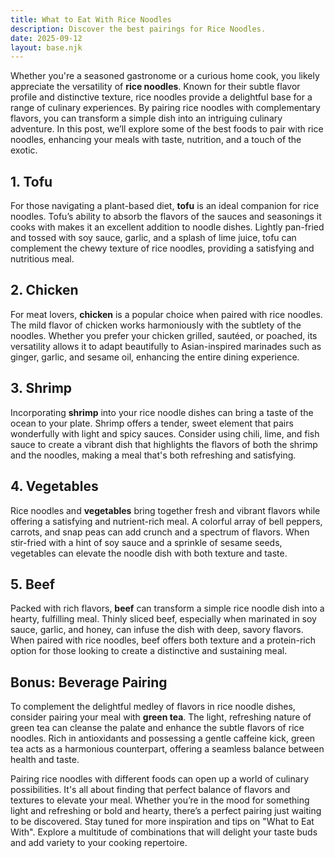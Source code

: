 ```yaml
---
title: What to Eat With Rice Noodles
description: Discover the best pairings for Rice Noodles.
date: 2025-09-12
layout: base.njk
---
```


Whether you're a seasoned gastronome or a curious home cook, you likely appreciate the versatility of **rice noodles**. Known for their subtle flavor profile and distinctive texture, rice noodles provide a delightful base for a range of culinary experiences. By pairing rice noodles with complementary flavors, you can transform a simple dish into an intriguing culinary adventure. In this post, we’ll explore some of the best foods to pair with rice noodles, enhancing your meals with taste, nutrition, and a touch of the exotic.

## 1. **Tofu**

For those navigating a plant-based diet, **tofu** is an ideal companion for rice noodles. Tofu’s ability to absorb the flavors of the sauces and seasonings it cooks with makes it an excellent addition to noodle dishes. Lightly pan-fried and tossed with soy sauce, garlic, and a splash of lime juice, tofu can complement the chewy texture of rice noodles, providing a satisfying and nutritious meal.

## 2. **Chicken**

For meat lovers, **chicken** is a popular choice when paired with rice noodles. The mild flavor of chicken works harmoniously with the subtlety of the noodles. Whether you prefer your chicken grilled, sautéed, or poached, its versatility allows it to adapt beautifully to Asian-inspired marinades such as ginger, garlic, and sesame oil, enhancing the entire dining experience.

## 3. **Shrimp**

Incorporating **shrimp** into your rice noodle dishes can bring a taste of the ocean to your plate. Shrimp offers a tender, sweet element that pairs wonderfully with light and spicy sauces. Consider using chili, lime, and fish sauce to create a vibrant dish that highlights the flavors of both the shrimp and the noodles, making a meal that's both refreshing and satisfying.

## 4. **Vegetables**

Rice noodles and **vegetables** bring together fresh and vibrant flavors while offering a satisfying and nutrient-rich meal. A colorful array of bell peppers, carrots, and snap peas can add crunch and a spectrum of flavors. When stir-fried with a hint of soy sauce and a sprinkle of sesame seeds, vegetables can elevate the noodle dish with both texture and taste.

## 5. **Beef**

Packed with rich flavors, **beef** can transform a simple rice noodle dish into a hearty, fulfilling meal. Thinly sliced beef, especially when marinated in soy sauce, garlic, and honey, can infuse the dish with deep, savory flavors. When paired with rice noodles, beef offers both texture and a protein-rich option for those looking to create a distinctive and sustaining meal.

## Bonus: **Beverage Pairing**

To complement the delightful medley of flavors in rice noodle dishes, consider pairing your meal with **green tea**. The light, refreshing nature of green tea can cleanse the palate and enhance the subtle flavors of rice noodles. Rich in antioxidants and possessing a gentle caffeine kick, green tea acts as a harmonious counterpart, offering a seamless balance between health and taste.

Pairing rice noodles with different foods can open up a world of culinary possibilities. It's all about finding that perfect balance of flavors and textures to elevate your meal. Whether you’re in the mood for something light and refreshing or bold and hearty, there’s a perfect pairing just waiting to be discovered. Stay tuned for more inspiration and tips on "What to Eat With". Explore a multitude of combinations that will delight your taste buds and add variety to your cooking repertoire.